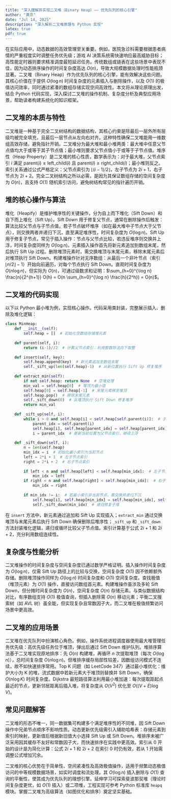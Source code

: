 ```yaml
---
title: "深入理解并实现二叉堆（Binary Heap）—— 优先队列的核心引擎"
author: "黄京"
date: "Jul 14, 2025"
description: "深入解析二叉堆原理与 Python 实现"
latex: true
pdf: true
---
```


在实际应用中，动态数据的高效管理至关重要。例如，医院急诊科需要根据患者病情的严重程度实时调整任务优先级；游戏 AI 决策系统需快速响应最高威胁目标；高性能定时器则要求精准调度最短延迟任务。传统数组或链表在这些场景中表现不佳，因为动态排序操作的时间复杂度高达 $O(n)$，导致大规模数据处理时性能瓶颈显著。二叉堆（Binary Heap）作为优先队列的核心引擎，能有效解决这些问题。其核心价值在于提供 $O(\log n)$ 时间复杂度的元素插入与删除操作，以及 $O(1)$ 的极值访问效率，同时通过紧凑的数组存储实现空间高效性。本文将从理论原理出发，结合 Python 代码实现，深入探讨二叉堆的操作机制、复杂度分析及典型应用场景，帮助读者构建系统化的知识框架。

## 二叉堆的本质与特性  
二叉堆是一种基于完全二叉树结构的数据结构，其核心约束是除最后一层外所有层级均被完全填充，且最后一层节点从左向右对齐。这种特性确保二叉堆能用一维数组高效存储，避免指针开销。二叉堆分为最大堆和最小堆两类：最大堆中任意父节点值均大于或等于其子节点值；最小堆则要求父节点值小于或等于子节点值。堆序性（Heap Property）是二叉堆的核心性质，数学表示为：对于最大堆，父节点索引 $i$ 满足 $\text{parent}(i) \geq \text{left\_child}(i)$ 且 $\text{parent}(i) \geq \text{right\_child}(i)$；最小堆则反之。索引关系通过公式严格定义：父节点索引为 $\lfloor (i-1)/2 \rfloor$，左子节点为 $2i + 1$，右子节点为 $2i + 2$。完全二叉树结构之所以必需，是因为其保证数组存储的空间复杂度为 $O(n)$，且支持 $O(1)$ 随机索引访问，避免树结构常见的指针遍历开销。

## 堆的核心操作与算法  
堆化（Heapify）是维护堆序性的关键操作，分为自上而下堆化（Sift Down）和自下而上堆化（Sift Up）。Sift Down 用于修复父节点，通常在删除操作后触发：算法比较父节点与子节点值，若子节点破坏堆序（如在最大堆中子节点大于父节点），则交换两者并递归下沉，直至满足堆序性，时间复杂度为 $O(\log n)$。Sift Up 用于修复子节点，常见于插入操作：节点与父节点比较，若违反堆序则交换并上浮，时间复杂度同样为 $O(\log n)$。元素插入操作首先将新元素追加到数组末尾，然后执行 Sift Up 过程。删除堆顶元素时，需交换堆顶与末尾元素，移除末尾元素后对堆顶执行 Sift Down。构建堆操作针对无序数组：从最后一个非叶节点（索引 $\lfloor n/2 \rfloor - 1$）开始向前遍历，对每个节点执行 Sift Down。直观时间复杂度为 $O(n \log n)$，但实际为 $O(n)$，可通过级数求和证明：$\sum_{h=0}^{\log n} \frac{n}{2^{h+1}} O(h) = O(n \sum_{h=0}^{\log n} \frac{h}{2^h}) = O(n)$。

## 二叉堆的代码实现  
以下以 Python 最小堆为例，实现核心操作。代码采用类封装，完整展示插入、删除及堆化逻辑：

```python
class MinHeap:
    def __init__(self):
        self.heap = []  # 初始化空数组存储堆元素
    
    def parent(self, i):
        return (i-1)//2  # 计算父节点索引：利用整数除法向下取整
    
    def insert(self, key):
        self.heap.append(key)  # 新元素追加至数组末尾
        self._sift_up(len(self.heap)-1)  # 从新位置执行 Sift Up 修复堆序
    
    def extract_min(self):
        if not self.heap: return None  # 空堆处理
        min_val = self.heap[0]  # 堆顶为最小值
        self.heap[0] = self.heap[-1]  # 末尾元素移至堆顶
        self.heap.pop()  # 移除末尾元素
        self._sift_down(0)  # 从堆顶执行 Sift Down 修复堆序
        return min_val
    
    def _sift_up(self, i):
        while i > 0 and self.heap[i] < self.heap[self.parent(i)]:  # 子节点小于父节点时违反最小堆性质
            parent_idx = self.parent(i)
            self.heap[i], self.heap[parent_idx] = self.heap[parent_idx], self.heap[i]  # 交换父子节点
            i = parent_idx  # 更新当前位置为父节点索引，继续上浮
    
    def _sift_down(self, i):
        n = len(self.heap)
        min_idx = i  # 初始化最小索引为当前节点
        left = 2*i + 1  # 左子节点索引
        right = 2*i + 2  # 右子节点索引
        
        if left < n and self.heap[left] < self.heap[min_idx]:  # 左子节点存在且更小
            min_idx = left
        if right < n and self.heap[right] < self.heap[min_idx]:  # 右子节点存在且更小
            min_idx = right
            
        if min_idx != i:  # 若最小索引非当前节点，需交换并递归下沉
            self.heap[i], self.heap[min_idx] = self.heap[min_idx], self.heap[i]
            self._sift_down(min_idx)  # 递归修复子堆
```

在 `insert` 方法中，新元素通过追加和 Sift Up 实现插入；`extract_min` 通过交换堆顶与末尾元素后执行 Sift Down 确保删除后堆序性；`_sift_up` 和 `_sift_down` 方法封装堆化逻辑，递归或循环比较父子节点值。索引计算基于公式 $2i+1$ 和 $2i+2$，充分利用数组连续性。

## 复杂度与性能分析  
二叉堆操作的时间复杂度与空间复杂度已通过数学严格证明。插入操作时间复杂度为 $O(\log n)$，仅需 Sift Up 路径上的比较与交换，空间复杂度 $O(1)$ 因不依赖额外存储。删除堆顶操作同样为 $O(\log n)$ 时间复杂度和 $O(1)$ 空间复杂度。查找极值（堆顶元素）为 $O(1)$ 操作，直接访问数组首元素。构建堆操作虽涉及多轮 Sift Down，但分摊时间复杂度为 $O(n)$，空间复杂度 $O(n)$ 存储元素。与类似数据结构对比，有序数组支持 $O(1)$ 极值查询，但插入删除需 $O(n)$ 移动元素；平衡二叉搜索树（如 AVL 树）虽全能，但实现复杂且常数因子大，而二叉堆在极值频繁访问场景中更高效。

## 二叉堆的应用场景  
二叉堆在优先队列中扮演核心角色。例如，操作系统进程调度器使用最大堆管理任务优先级：高优先级任务位于堆顶，弹出后通过 Sift Down 维护队列。堆排序算法基于二叉堆实现原地排序：先 $O(n)$ 构建堆，再循环 $n$ 次提取堆顶（每次 $O(\log n)$），总时间复杂度 $O(n \log n)$。但堆排序缓存局部性较差，因数组访问模式不连续，故不如快速排序常用。Top K 问题（如 LeetCode 347）通过最小堆优化：维护大小为 K 的堆，流式数据中若新元素大于堆顶则替换并 Sift Down，确保 $O(n \log K)$ 时间复杂度。Dijkstra 最短路径算法利用最小堆加速：每次提取距起点最近的节点，更新邻居距离后插入堆，将复杂度从 $O(V^2)$ 优化至 $O((V+E) \log V)$。

## 常见问题解答  
二叉堆的形态不唯一，同一数据集可构建多个满足堆序性的不同堆，因 Sift Down 操作中兄弟节点顺序不影响性质。动态更新优先级需引入辅助哈希表：存储元素到索引的映射，更新值后根据新旧值大小选择 Sift Up 或 Sift Down。堆排序未被广泛采用因其缓存不友好和常数因子大，而快速排序在实践中更高效。索引从 0 开始的设计是为简化计算：公式 $2i+1$ 和 $2i+2$ 在索引 0 时仍有效，若从 1 开始需调整公式增加冗余。

二叉堆的核心优势在于简单性、空间紧凑性及高效极值操作，适用于频繁动态极值访问的中等规模数据场景，如实时调度和流处理。其 $O(\log n)$ 插入删除与 $O(1)$ 查询的平衡性，使其成为优先队列的理想引擎。延伸学习可探索斐波那契堆（理论时间复杂度更优，如 $O(1)$ 插入）或二项堆，工程实现可参考 Python 标准库 `heapq` 模块。掌握二叉堆为高级算法（如图优化和排序）奠定坚实基础。
